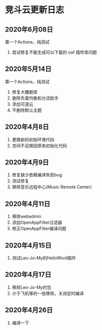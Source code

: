 # 竞斗云更新日志

## 2020年6月08日

第一个Actions，纯测试
1. 尝试修复不能生成可以下载的 oaf 插件库问题

## 2020年5月14日

第一个Actions，纯测试
1. 修复大雕删库
2. 删除负载均衡和分流助手
3. 添加可道云
4. 不删除默认主题

## 2020年4月8日

1. 更换新的初始环境代码
2. 空间不足换回原来初始化代码

## 2020年4月9日

1. 修复缺少依赖编译失败bug
2. 测试修复
3. 移除音乐远程中心(Music Remote Center)

## 2020年4月11日

1. 移除webadmin
2. 添加OpenAppFilter过滤器
3. 修正OpenAppFilter编译问题

## 2020年4月15日

1. 测试Leo-Jo-My的HelloWord插件

## 2020年4月17日

1. 移除Leo-Jo-My的包
2. 介于飞机等的一些移除，关闭定时编译

## 2020年4月26日

1. 编译一下
